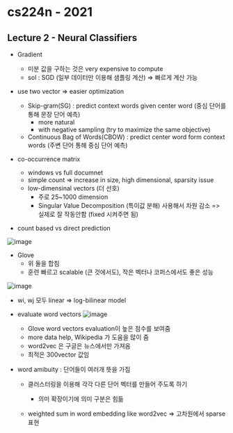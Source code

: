 # cs224n - 2021
## Lecture 2 - Neural Classifiers

- Gradient
  - 미분 값을 구하는 것은 very expensive to compute
  - sol : SGD (일부 데이터만 이용해 샘플링 계산) => 빠르게 계산 가능

- use two vector => easier optimization
  - Skip-gram(SG) : predict context words given center word (중심 단어를 통해 문장 단어 예측)
    - more natural
    - with negative sampling (try to maximize the same objective)
  - Continuous Bag of Words(CBOW) : predict center word form context words (주변 단어 통해 중심 단어 예측)
  
- co-occurrence matrix
  - windows vs full documnet
  - simple count => increase in size, high dimensional, sparsity issue
  - low-dimensinal vectors (더 선호)
    - 주로 25~1000 dimension
    - Singular Value Decomposition (특이값 분해) 사용해서 차원 감소 => 실제로 잘 작동안함 (fixed 시켜주면 됨)

- count based vs direct prediction

![image](https://user-images.githubusercontent.com/108413432/209461858-01ec7ad4-3161-4626-bdc5-8c69a4a4abcc.png)

- Glove
  - 위 둘을 합침
  - 훈련 빠르고 scalable (큰 것에서도), 작은 벡터나 코퍼스에서도 좋은 성능

![image](https://user-images.githubusercontent.com/108413432/209461937-1ebd7bfa-f294-4e75-a5d1-9972401653c4.png)
  - wi, wj 모두 linear => log-bilinear model

- evaluate word vectors
![image](https://user-images.githubusercontent.com/108413432/209461968-24dac361-484d-4468-b9e5-4b813bb72d1c.png)
  - Glove word vectors evaluation이 높은 점수를 보여줌
  - more data help, Wikipedia 가 도움을 많이 줌
  - word2vec 은 구글은 뉴스에서만 가져옴
  - 최적은 300vector 값임

- word amibuity : 단어들이 여러개 뜻을 가짐
  - 클러스터링을 이용해 각각 다른 단어 벡터를 만들어 주도록 하기
    - 의미 확장이기에 의미 구분은 힘듦
  
  - weighted sum in word embedding like word2vec => 고차원에서 sparse 표현
